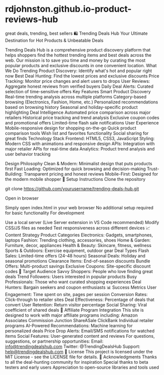 # rdjohnston.github.io-product-reviews-hub
great deals, trending, best sellers
🛍️ Trending Deals Hub
Your Ultimate Destination for Hot Products & Unbeatable Deals

Trending Deals Hub is a comprehensive product discovery platform that helps shoppers find the hottest trending items and best deals across the web. Our mission is to save you time and money by curating the most popular products and exclusive discounts in one convenient location.
 What We Do
 Trending Product Discovery: Identify what's hot and popular right now
 Best Deal Hunting: Find the lowest prices and exclusive discounts
 Price Tracking: Monitor price changes and alert users to drops
 User Reviews: Aggregate honest reviews from verified buyers
 Daily Deal Alerts: Curated selection of time-sensitive offers
 Key Features
 Smart Product Discovery
Real-time trending analysis across multiple platforms
Category-based browsing (Electronics, Fashion, Home, etc.)
Personalized recommendations based on browsing history
Seasonal and holiday-specific product highlighting
 Deal Intelligence
Automated price comparison across major retailers
Historical price tracking and trend analysis
Exclusive coupon codes and promotional offers
Limited-time flash sale notifications
 User Experience
Mobile-responsive design for shopping on-the-go
Quick product comparison tools
Wish list and favorites functionality
Social sharing for great finds
 Technology Stack
Frontend: HTML5, CSS3, JavaScript
Styling: Modern CSS with animations and responsive design
APIs: Integration with major retailer APIs for real-time data
Analytics: Product trend analysis and user behavior tracking

 Design Philosophy
Clean & Modern: Minimalist design that puts products first
Fast Loading: Optimized for quick browsing and decision-making
Trust-Building: Transparent pricing and honest reviews
Mobile-First: Designed for the modern mobile shopper
🔧 Setup Instructions
Clone the repository

 git clone https://github.com/yourusername/trending-deals-hub.git


Open in browser


Simply open index.html in your web browser
No additional setup required for basic functionality
For development


Use a local server (Live Server extension in VS Code recommended)
Modify CSS/JS files as needed
Test responsiveness across different devices
📈 Content Strategy
Product Categories
Electronics: Gadgets, smartphones, laptops
Fashion: Trending clothing, accessories, shoes
Home & Garden: Furniture, decor, appliances
Health & Beauty: Skincare, fitness, wellness
Sports & Outdoors: Exercise equipment, outdoor gear
Deal Types
Flash Sales: Limited-time offers (24-48 hours)
Seasonal Deals: Holiday and seasonal promotions
Clearance Items: End-of-season discounts
Bundle Offers: Multi-product savings
Exclusive Coupons: Site-specific discount codes
🎯 Target Audience
Savvy Shoppers: People who love finding great deals
Trend Followers: Users interested in popular products
Busy Professionals: Those who want curated shopping experiences
Deal Hunters: Bargain seekers and coupon enthusiasts
📊 Success Metrics
User Engagement: Time spent on site, pages per session
Conversion Rates: Click-through to retailer sites
Deal Effectiveness: Percentage of deals that convert
User Retention: Return visitor percentage
Social Sharing: Viral coefficient of shared deals
🔗 Affiliate Program Integration
This site is designed to work with major affiliate programs including:
Amazon Associates
Commission Junction
ShareASale
ClickBank
Individual retailer programs
AI-Powered Recommendations: Machine learning for personalized deals
Price Drop Alerts: Email/SMS notifications for watched items
Social Features: User-generated content and reviews
For questions, suggestions, or partnership opportunities:
Email: info@trendingdealshub.com
Twitter: @TrendingDealsHub
Support: help@trendingdealshub.com
📄 License
This project is licensed under the MIT License - see the LICENSE file for details.
🙏 Acknowledgments
Thanks to all the deal-hunting community for inspiration
Special thanks to beta testers and early users
Appreciation to open-source libraries and tools used
